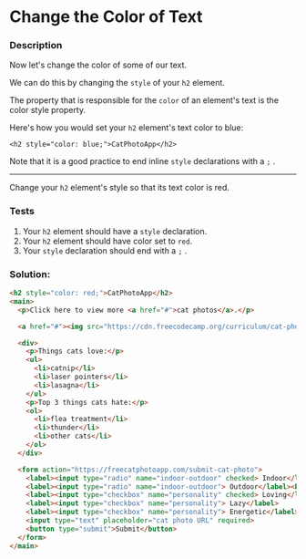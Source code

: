 # Change the Color of Text

### Description

Now let's change the color of some of our text.

We can do this by changing the `style` of your `h2` element.

The property that is responsible for the `color` of an element's text is the color style property.

Here's how you would set your `h2` element's text color to blue:
```
<h2 style="color: blue;">CatPhotoApp</h2>
```

Note that it is a good practice to end inline `style` declarations with a `;` .

---

Change your `h2` element's style so that its text color is red.

### Tests

1. Your `h2` element should have a `style` declaration.
2. Your `h2` element should have color set to `red`.
3. Your `style` declaration should end with a `;` .

### Solution:

```html
<h2 style="color: red;">CatPhotoApp</h2>
<main>
  <p>Click here to view more <a href="#">cat photos</a>.</p>

  <a href="#"><img src="https://cdn.freecodecamp.org/curriculum/cat-photo-app/relaxing-cat.jpg" alt="A cute orange cat lying on its back."></a>

  <div>
    <p>Things cats love:</p>
    <ul>
      <li>catnip</li>
      <li>laser pointers</li>
      <li>lasagna</li>
    </ul>
    <p>Top 3 things cats hate:</p>
    <ol>
      <li>flea treatment</li>
      <li>thunder</li>
      <li>other cats</li>
    </ol>
  </div>

  <form action="https://freecatphotoapp.com/submit-cat-photo">
    <label><input type="radio" name="indoor-outdoor" checked> Indoor</label>
    <label><input type="radio" name="indoor-outdoor"> Outdoor</label><br>
    <label><input type="checkbox" name="personality" checked> Loving</label>
    <label><input type="checkbox" name="personality"> Lazy</label>
    <label><input type="checkbox" name="personality"> Energetic</label><br>
    <input type="text" placeholder="cat photo URL" required>
    <button type="submit">Submit</button>
  </form>
</main>
```